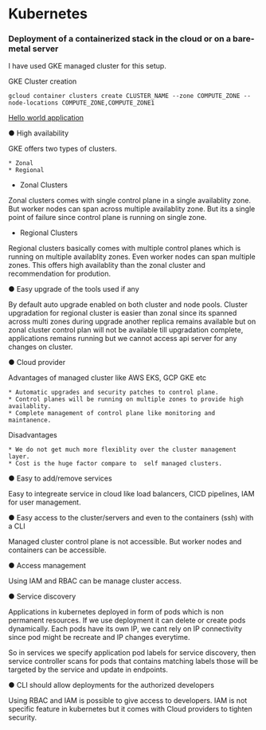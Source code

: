 # Kubernetes

### Deployment of a containerized stack in the cloud or on a bare-metal server

I have used GKE managed cluster for this setup.


GKE Cluster creation

`
gcloud container clusters create CLUSTER_NAME --zone COMPUTE_ZONE --node-locations COMPUTE_ZONE,COMPUTE_ZONE1
`

[Hello world application](http://34.149.151.182/)

● High availability

GKE offers two types of clusters.

	* Zonal
	* Regional
* Zonal Clusters

Zonal clusters comes with single control plane in a single availablity zone. But worker nodes can span across multiple availablity zone. But its a single point of failure since control plane is running on single zone. 

* Regional Clusters

Regional clusters basically comes with multiple control planes which is running on multiple availablity zones. Even worker nodes can span multiple zones. This offers high availablity than the zonal cluster and recommendation for prodution. 

● Easy upgrade of the tools used if any

By default auto upgrade enabled on both cluster and node pools. Cluster upgradation for regional cluster is easier than zonal since its spanned across multi zones during upgrade another replica remains available but on zonal cluster control plan will not be available till upgradation complete, applications remains running but we cannot access api server for any changes on cluster. 


● Cloud provider 

Advantages of managed cluster like AWS EKS, GCP GKE etc

	* Automatic upgrades and security patches to control plane. 
	* Control planes will be running on multiple zones to provide high availablity. 
	* Complete management of control plane like monitoring and maintanence.

Disadvantages

	* We do not get much more flexiblity over the cluster management layer.
	* Cost is the huge factor compare to  self managed clusters.

● Easy to add/remove services

Easy to integreate service in cloud like load balancers, CICD pipelines, IAM for user management.

● Easy access to the cluster/servers and even to the containers (ssh) with a CLI

Managed cluster control plane is not accessible. But worker nodes and containers can be accessible.

● Access management

Using IAM and RBAC can be manage cluster access.

● Service discovery

Applications in kubernetes deployed in form of pods which is non permanent resources. If we use deployment it can delete or create pods dynamically. Each pods have its own IP, we cant rely on IP connectivity since pod might be recreate and IP changes everytime. 

So in services we specify application pod labels for service discovery, then service controller scans for pods that contains matching labels those will be targeted by the service and update in endpoints. 


● CLI should allow deployments for the authorized developers

Using RBAC and IAM is possible to give access to developers. IAM is not specific feature in kubernetes but it comes with Cloud providers to tighten security.














